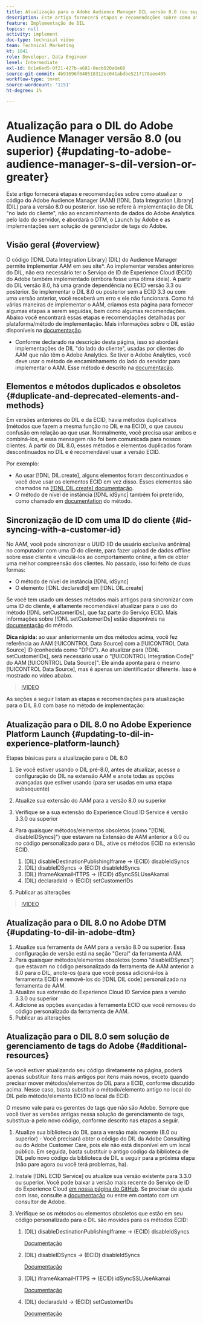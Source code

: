 ```yaml
---
title: Atualização para o Adobe Audience Manager DIL versão 8.0 (ou superior)
description: Este artigo fornecerá etapas e recomendações sobre como atualizar o código de Data Integration Library (DIL) do Adobe Audience Manager (AAM) para a versão 8.0 ou posterior. Isso se refere à implementação de DIL "no lado do cliente", não ao encaminhamento de dados do Adobe Analytics pelo lado do servidor, e abordará o DTM, o Launch by Adobe e as implementações sem solução de gerenciador de tags do Adobe.
feature: Implementação de DIL
topics: null
activity: implement
doc-type: technical video
team: Technical Marketing
kt: 1841
role: Developer, Data Engineer
level: Intermediate
exl-id: 8c1e6ed5-0f21-427b-a681-0ecb020a0e60
source-git-commit: 4b91696f840518312ec041abdbe5217178aee405
workflow-type: tm+mt
source-wordcount: '1151'
ht-degree: 1%

---
```


# Atualização para o DIL do Adobe Audience Manager versão 8.0 (ou superior) {#updating-to-adobe-audience-manager-s-dil-version-or-greater}

Este artigo fornecerá etapas e recomendações sobre como atualizar o código do Adobe Audience Manager (AAM) [!DNL Data Integration Library] (DIL) para a versão 8.0 ou posterior. Isso se refere à implementação de DIL &quot;no lado do cliente&quot;, não ao encaminhamento de dados do Adobe Analytics pelo lado do servidor, e abordará o DTM, o Launch by Adobe e as implementações sem solução de gerenciador de tags do Adobe.

## Visão geral {#overview}

O código [!DNL Data Integration Library] (DIL) do Audience Manager permite implementar AAM em seu site*. Ao implementar versões anteriores do DIL, não era necessário ter o Serviço de ID de Experience Cloud (ECID) do Adobe também implementado (embora fosse uma ótima ideia). A partir do DIL versão 8.0, há uma grande dependência no ECID versão 3.3 ou posterior. Se implementar o DIL 8.0 ou posterior sem a ECID 3.3 ou com uma versão anterior, você receberá um erro e ele não funcionará. Como há várias maneiras de implementar o AAM, criamos esta página para fornecer algumas etapas a serem seguidas, bem como algumas recomendações. Abaixo você encontrará essas etapas e recomendações detalhadas por plataforma/método de implementação. Mais informações sobre o DIL estão disponíveis na [documentação](https://marketing.adobe.com/resources/help/en_US/aam/c_dil.html).

* Conforme declarado na descrição desta página, isso só abordará implementações de DIL &quot;do lado do cliente&quot;, usadas por clientes do AAM que não têm o Adobe Analytics. Se tiver o Adobe Analytics, você deve usar o método de encaminhamento do lado do servidor para implementar o AAM. Esse método é descrito na [documentação](https://marketing.adobe.com/resources/help/en_US/reference/ssf.html).

## Elementos e métodos duplicados e obsoletos {#duplicate-and-deprecated-elements-and-methods}

Em versões anteriores do DIL e da ECID, havia métodos duplicativos (métodos que fazem a mesma função no DIL e na ECID), o que causou confusão em relação ao que usar. Normalmente, você precisa usar ambos e combiná-los, e essa mensagem não foi bem comunicada para nossos clientes. A partir do DIL 8.0, esses métodos e elementos duplicados foram descontinuados no DIL e é recomendável usar a versão ECID.

Por exemplo:

* Ao usar [!DNL DIL.create], alguns elementos foram descontinuados e você deve usar os elementos ECID em vez disso. Esses elementos são chamados na [[!DNL DIL.create] documentação](https://marketing.adobe.com/resources/help/en_US/aam/r_dil_create.html).
* O método de nível de instância [!DNL idSync] também foi preterido, como chamado em [documentation](https://marketing.adobe.com/resources/help/en_US/aam/r_dil_idsync.html) do método.

## Sincronização de ID com uma ID do cliente {#id-syncing-with-a-customer-id}

No AAM, você pode sincronizar o UUID (ID de usuário exclusiva anônima) no computador com uma ID do cliente, para fazer upload de dados offline sobre esse cliente e vinculá-los ao comportamento online, a fim de obter uma melhor compreensão dos clientes. No passado, isso foi feito de duas formas:

* O método de nível de instância [!DNL idSync]
* O elemento [!DNL declaredId] em [!DNL DIL.create]

Se você tem usado um desses métodos mais antigos para sincronizar com uma ID do cliente, é altamente recomendável atualizar para o uso do método [!DNL setCustomerIDs], que faz parte do Serviço ECID. Mais informações sobre [!DNL setCustomerIDs] estão disponíveis na [documentação](https://marketing.adobe.com/resources/help/en_US/mcvid/mcvid_setcustomerids.html) do método.

**Dica rápida:** ao usar anteriormente um dos métodos acima, você fez referência ao AAM  [!UICONTROL Data Source] com a  [!UICONTROL Data Source] ID (conhecida como &quot;DPID&quot;). Ao atualizar para [!DNL setCustomerIDs], será necessário usar o &quot;[!UICONTROL Integration Code]&quot; do AAM [!UICONTROL Data Source]&quot;. Ele ainda aponta para o mesmo [!UICONTROL Data Source], mas é apenas um identificador diferente. Isso é mostrado no vídeo abaixo.

>[!VIDEO](https://video.tv.adobe.com/v/23873/?quality=12)

As seções a seguir listam as etapas e recomendações para atualização para o DIL 8.0 com base no método de implementação:

## Atualização para o DIL 8.0 no Adobe Experience Platform Launch {#updating-to-dil-in-experience-platform-launch}

Etapas básicas para a atualização para o DIL 8.0

1. Se você estiver usando o DIL pré-8.0, antes de atualizar, acesse a configuração do DIL na extensão AAM e anote todas as opções avançadas que estiver usando (para ser usadas em uma etapa subsequente)
1. Atualize sua extensão do AAM para a versão 8.0 ou superior
1. Verifique se a sua extensão do Experience Cloud ID Service é versão 3.3.0 ou superior
1. Para quaisquer métodos/elementos obsoletos (como &quot;[!DNL disableIDSyncs]&quot;) que estavam na Extensão de AAM anterior a 8.0 ou no código personalizado para o DIL, ative os métodos ECID na extensão ECID.

   1. (DIL) disableDestinationPublishingIframe -> (ECID) disableIdSyncs
   1. (DIL) disableIDSyncs -> (ECID) disableIdSyncs
   1. (DIL) iframeAkamaiHTTPS -> (ECID) dSyncSSLUseAkamai
   1. (DIL) declaradaId -> (ECID) setCustomerIDs

1. Publicar as alterações

>[!VIDEO](https://video.tv.adobe.com/v/23874/?quality=12)

## Atualização para o DIL 8.0 no Adobe DTM {#updating-to-dil-in-adobe-dtm}

1. Atualize sua ferramenta de AAM para a versão 8.0 ou superior. Essa configuração de versão está na seção &quot;Geral&quot; da ferramenta AAM.
1. Para quaisquer métodos/elementos obsoletos (como &quot;disableIDSyncs&quot;) que estavam no código personalizado da ferramenta de AAM anterior a 8.0 para o DIL, anote-os (para que você possa adicioná-los à ferramenta ECID) e removê-los do [!DNL DIL code] personalizado na ferramenta de AAM.
1. Atualize sua extensão do Experience Cloud ID Service para a versão 3.3.0 ou superior
1. Adicione as opções avançadas à ferramenta ECID que você removeu do código personalizado da ferramenta de AAM.
1. Publicar as alterações

## Atualização para o DIL 8.0 sem solução de gerenciamento de tags do Adobe {#additional-resources}

Se você estiver atualizando seu código diretamente na página, poderá apenas substituir itens mais antigos por itens mais novos, exceto quando precisar mover métodos/elementos do DIL para a ECID, conforme discutido acima. Nesse caso, basta substituir o método/elemento antigo no local do DIL pelo método/elemento ECID no local da ECID.

O mesmo vale para os gerentes de tags que não são Adobe. Sempre que você tiver as versões antigas nessa solução de gerenciamento de tags, substitua-a pelo novo código, conforme descrito nas etapas a seguir.

1. Atualize sua biblioteca do DIL para a versão mais recente (8.0 ou superior) - Você precisará obter o código do DIL da Adobe Consulting ou do Adobe Customer Care, pois ele não está disponível em um local público. Em seguida, basta substituir o antigo código da biblioteca de DIL pelo novo código da biblioteca de DIL e seguir para a próxima etapa (não pare agora ou você terá problemas, ha).
1. Instale [!DNL ECID Service] ou atualize sua versão existente para 3.3.0 ou superior. Você pode baixar a versão mais recente do Serviço de ID do Experience Cloud [em nossa página do GitHub](https://github.com/Adobe-Marketing-Cloud/id-service/releases). Se precisar de ajuda com isso, consulte a [documentação](https://marketing.adobe.com/resources/help/pt_BR/mcvid/) ou entre em contato com um consultor de Adobe.

1. Verifique se os métodos ou elementos obsoletos que estão em seu código personalizado para o DIL são movidos para os métodos ECID:

   1. (DIL) disableDestinationPublishingIframe -> (ECID) disableIdSyncs

      [Documentação](https://marketing.adobe.com/resources/help/en_US/mcvid/mcvid-disableidsync.html)

   1. (DIL) disableIDSyncs -> (ECID) disableIdSyncs

      [Documentação](https://marketing.adobe.com/resources/help/en_US/mcvid/mcvid-disableidsync.html)

   1. (DIL) iframeAkamaiHTTPS -> (ECID) idSyncSSLUseAkamai

      [Documentação](https://marketing.adobe.com/resources/help/en_US/aam/r_dil_create.html)

   1. (DIL) declaradaId -> (ECID) setCustomerIDs

      [Documentação](https://marketing.adobe.com/resources/help/en_US/mcvid/mcvid_setcustomerids.html)
